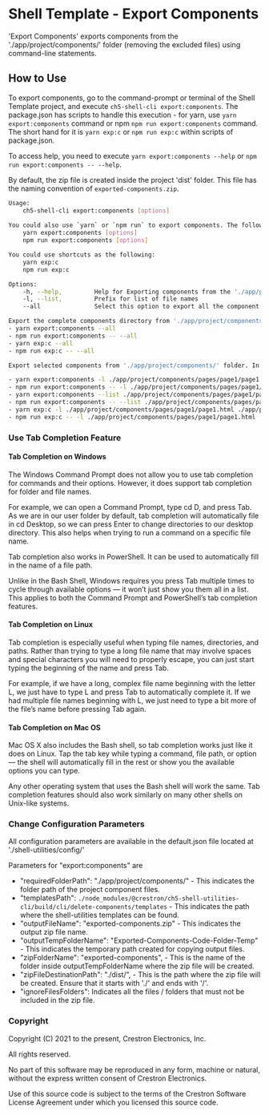 # Shell Template - Export Components

'Export Components' exports components from the './app/project/components/' folder (removing the excluded files) using command-line statements.

## How to Use

To export components, go to the command-prompt or terminal of the Shell Template project, and execute `ch5-shell-cli export:components`.
The package.json has scripts to handle this execution - for yarn, use `yarn export:components` command or npm  `npm run export:components` command. The short hand for it is `yarn exp:c` or `npm run exp:c` within scripts of package.json.

To access help, you need to execute `yarn export:components --help` or `npm run export:components -- --help`.

By default, the zip file is created inside the project 'dist' folder. This file has the naming convention of `exported-components.zip`.

```bash
Usage: 
    ch5-shell-cli export:components [options]
    
You could also use `yarn` or `npm run` to export components. The following are the commands:
    yarn export:components [options]
    npm run export:components [options]

You could use shortcuts as the following:
    yarn exp:c
    npm run exp:c

Options:
    -h, --help,         Help for Exporting components from the './app/project/components/' folder
    -l, --list,         Prefix for list of file names
    --all               Select this option to export all the component files

Export the complete components directory from './app/project/components/' folder. To achieve this, use the below commands:
- yarn export:components --all
- npm run export:components -- --all
- yarn exp:c --all
- npm run exp:c -- --all

Export selected components from './app/project/components/' folder. In this case, the file names are mandatory in the command-prompt. The filename must follow the complete path starting from './app/project/components/....'. Only file names can be provided here (no folder paths). Multiple file names can be provided in the command-prompt. All the file names must be .html files only. To achieve this, use the below commands:

- yarn export:components -l ./app/project/components/pages/page1/page1.html ./app/project/components/widgets/pagedisplay/pagedisplay.html
- npm run export:components -- -l ./app/project/components/pages/page1/page1.html ./app/project/components/widgets/pagedisplay/pagedisplay.html
- yarn export:components --list ./app/project/components/pages/page1/page1.html ./app/project/components/widgets/pagedisplay/pagedisplay.html
- npm run export:components -- --list ./app/project/components/pages/page1/page1.html ./app/project/components/widgets/pagedisplay/pagedisplay.html
- yarn exp:c -l ./app/project/components/pages/page1/page1.html ./app/project/components/widgets/pagedisplay/pagedisplay.html
- npm run exp:c -- -l ./app/project/components/pages/page1/page1.html ./app/project/components/widgets/pagedisplay/pagedisplay.html

```

### Use Tab Completion Feature

#### Tab Completion on Windows

The Windows Command Prompt does not allow you to use tab completion for commands and their options. However, it does support tab completion for folder and file names.

For example, we can open a Command Prompt, type cd D, and press Tab. As we are in our user folder by default, tab completion will automatically file in cd Desktop, so we can press Enter to change directories to our desktop directory. This also helps when trying to run a command on a specific file name.

Tab completion also works in PowerShell. It can be used to automatically fill in the name of a file path.

Unlike in the Bash Shell, Windows requires you press Tab multiple times to cycle through available options — it won’t just show you them all in a list. This applies to both the Command Prompt and PowerShell’s tab completion features.

#### Tab Completion on Linux

Tab completion is especially useful when typing file names, directories, and paths. Rather than trying to type a long file name that may involve spaces and special characters you will need to properly escape, you can just start typing the beginning of the name and press Tab.

For example, if we have a long, complex file name beginning with the letter L, we just have to type L and press Tab to automatically complete it. If we had multiple file names beginning with L, we just need to type a bit more of the file’s name before pressing Tab again.

#### Tab Completion on Mac OS

Mac OS X also includes the Bash shell, so tab completion works just like it does on Linux. Tap the tab key while typing a command, file path, or option — the shell will automatically fill in the rest or show you the available options you can type.

Any other operating system that uses the Bash shell will work the same. Tab completion features should also work similarly on many other shells on Unix-like systems.

### Change Configuration Parameters

All configuration parameters are available in the default.json file located at './shell-utilities/config/'

Parameters for "export:components" are

- "requiredFolderPath": "./app/project/components/" - This indicates the folder path of the project component files.
- "templatesPath": `./node_modules/@crestron/ch5-shell-utilities-cli/build/cli/delete-components/templates` - This indicates the path where the shell-utilities templates can be found.
- "outputFileName": "exported-components.zip" - This indicates the output zip file name.
- "outputTempFolderName": "Exported-Components-Code-Folder-Temp" - This indicates the temporary path created for copying output files.
- "zipFolderName": "exported-components", - This is the name of the folder inside outputTempFolderName where the zip file will be created.
- "zipFileDestinationPath": "./dist/", - This is the path where the zip file will be created. Ensure that it starts with './' and ends with '/'.
- "ignoreFilesFolders": Indicates all the files / folders that must not be included in the zip file.

### Copyright

Copyright (C) 2021 to the present, Crestron Electronics, Inc.

All rights reserved.

No part of this software may be reproduced in any form, machine
or natural, without the express written consent of Crestron Electronics.

Use of this source code is subject to the terms of the Crestron Software License Agreement
under which you licensed this source code.
